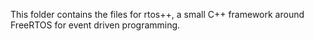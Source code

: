 This folder contains the files for rtos++, a small C++ framework around FreeRTOS for event driven programming.

